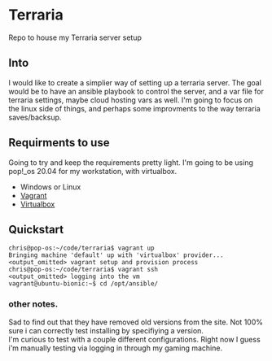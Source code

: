 # Terraria

Repo to house my Terraria server setup

## Into

I would like to create a simplier way of setting up a terraria server.  The goal would be to have an ansible playbook to control the server, and a var file for terraria settings, maybe cloud hosting vars as well.  I'm going to focus on the linux side of things, and perhaps some improvments to the way terraria saves/backsup.

## Requirments to use
Going to try and keep the requirements pretty light.  I'm going to be using pop!_os 20.04 for my workstation, with virtualbox.  

- Windows or Linux
- [Vagrant](https://www.vagrantup.com/)
- [Virtualbox](https://www.virtualbox.org/wiki/Downloads)


## Quickstart

```shell
chris@pop-os:~/code/terraria$ vagrant up
Bringing machine 'default' up with 'virtualbox' provider...
<output_omitted> vagrant setup and provision process
chris@pop-os:~/code/terraria$ vagrant ssh 
<output_omitted> logging into the vm
vagrant@ubuntu-bionic:~$ cd /opt/ansible/
```

### other notes. 

Sad to find out that they have removed old versions from the site. Not 100% sure i can correctly test installing by specifiying a version.  
I'm curious to test with a couple different configurations. Right now I guess i'm manually testing via logging in through my gaming machine.  
